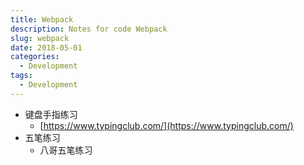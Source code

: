 ```yaml
---
title: Webpack
description: Notes for code Webpack
slug: webpack
date: 2018-05-01
categories:
  - Development
tags:
  - Development
---
```


- 键盘手指练习
  - [https://www.typingclub.com/](https://www.typingclub.com/)
- 五笔练习
  - 八哥五笔练习
